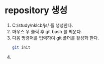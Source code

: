 # repository 생성 

1. C:/study/nklcb/js/ 를 생성한다.
2. 마우스 우 클릭 후 git bash 를 띄운다.
3. 다음 명령어를 입력하여 git 폴더를 활성화 한다. 
   ```bash
   git init
   ```
4. 